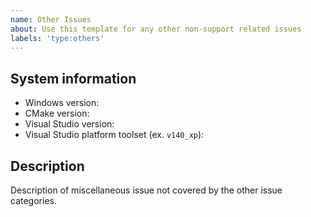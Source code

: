 ```yaml
---
name: Other Issues
about: Use this template for any other non-support related issues
labels: 'type:others'
---
```


## System information

- Windows version:
- CMake version:
- Visual Studio version:
- Visual Studio platform toolset (ex. `v140_xp`):

## Description

Description of miscellaneous issue not covered by the other issue categories.